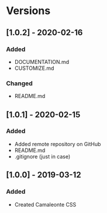 # Versions

## [1.0.2] - 2020-02-16
### Added
- DOCUMENTATION.md
- CUSTOMIZE.md
### Changed
- README.md

## [1.0.1] - 2020-02-15
### Added
- Added remote repository on GitHub
- README.md
- .gitignore (just in case)

## [1.0.0] - 2019-03-12
### Added
- Created Camaleonte CSS